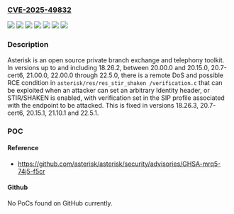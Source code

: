 ### [CVE-2025-49832](https://cve.mitre.org/cgi-bin/cvename.cgi?name=CVE-2025-49832)
![](https://img.shields.io/static/v1?label=Product&message=asterisk&color=blue)
![](https://img.shields.io/static/v1?label=Version&message=%3C%2018.26.3%20&color=brightgreen)
![](https://img.shields.io/static/v1?label=Version&message=%3E%3D%2020.00.0%2C%20%3C%2020.15.1%20&color=brightgreen)
![](https://img.shields.io/static/v1?label=Version&message=%3E%3D%2020.7-cert6%2C%20%3C%2020.7-cert7%20&color=brightgreen)
![](https://img.shields.io/static/v1?label=Version&message=%3E%3D%2021.00.0%2C%20%3C%2021.10.1%20&color=brightgreen)
![](https://img.shields.io/static/v1?label=Version&message=%3E%3D%2022.00.0%2C%20%3C%2022.5.1%20&color=brightgreen)
![](https://img.shields.io/static/v1?label=Vulnerability&message=CWE-476%3A%20NULL%20Pointer%20Dereference&color=brightgreen)

### Description

Asterisk is an open source private branch exchange and telephony toolkit. In versions up to and including 18.26.2, between 20.00.0 and 20.15.0, 20.7-cert6, 21.00.0, 22.00.0 through 22.5.0, there is a remote DoS and possible RCE condition in `asterisk/res/res_stir_shaken /verification.c` that can be exploited when an attacker can set an arbitrary Identity header, or STIR/SHAKEN is enabled, with verification set in the SIP profile associated with the endpoint to be attacked. This is fixed in versions 18.26.3, 20.7-cert6, 20.15.1, 21.10.1 and 22.5.1.

### POC

#### Reference
- https://github.com/asterisk/asterisk/security/advisories/GHSA-mrq5-74j5-f5cr

#### Github
No PoCs found on GitHub currently.

